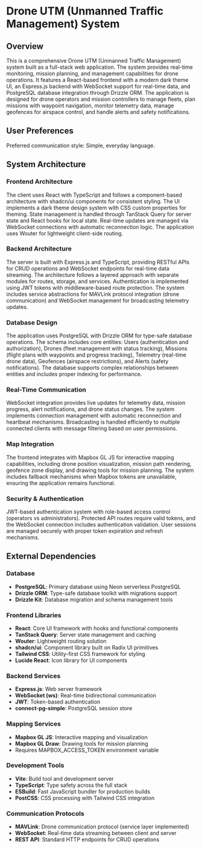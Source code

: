 # Drone UTM (Unmanned Traffic Management) System

## Overview

This is a comprehensive Drone UTM (Unmanned Traffic Management) system built as a full-stack web application. The system provides real-time monitoring, mission planning, and management capabilities for drone operations. It features a React-based frontend with a modern dark theme UI, an Express.js backend with WebSocket support for real-time data, and PostgreSQL database integration through Drizzle ORM. The application is designed for drone operators and mission controllers to manage fleets, plan missions with waypoint navigation, monitor telemetry data, manage geofences for airspace control, and handle alerts and safety notifications.

## User Preferences

Preferred communication style: Simple, everyday language.

## System Architecture

### Frontend Architecture
The client uses React with TypeScript and follows a component-based architecture with shadcn/ui components for consistent styling. The UI implements a dark theme design system with CSS custom properties for theming. State management is handled through TanStack Query for server state and React hooks for local state. Real-time updates are managed via WebSocket connections with automatic reconnection logic. The application uses Wouter for lightweight client-side routing.

### Backend Architecture
The server is built with Express.js and TypeScript, providing RESTful APIs for CRUD operations and WebSocket endpoints for real-time data streaming. The architecture follows a layered approach with separate modules for routes, storage, and services. Authentication is implemented using JWT tokens with middleware-based route protection. The system includes service abstractions for MAVLink protocol integration (drone communication) and WebSocket management for broadcasting telemetry updates.

### Database Design
The application uses PostgreSQL with Drizzle ORM for type-safe database operations. The schema includes core entities: Users (authentication and authorization), Drones (fleet management with status tracking), Missions (flight plans with waypoints and progress tracking), Telemetry (real-time drone data), Geofences (airspace restrictions), and Alerts (safety notifications). The database supports complex relationships between entities and includes proper indexing for performance.

### Real-Time Communication
WebSocket integration provides live updates for telemetry data, mission progress, alert notifications, and drone status changes. The system implements connection management with automatic reconnection and heartbeat mechanisms. Broadcasting is handled efficiently to multiple connected clients with message filtering based on user permissions.

### Map Integration
The frontend integrates with Mapbox GL JS for interactive mapping capabilities, including drone position visualization, mission path rendering, geofence zone display, and drawing tools for mission planning. The system includes fallback mechanisms when Mapbox tokens are unavailable, ensuring the application remains functional.

### Security & Authentication
JWT-based authentication system with role-based access control (operators vs administrators). Protected API routes require valid tokens, and the WebSocket connection includes authentication validation. User sessions are managed securely with proper token expiration and refresh mechanisms.

## External Dependencies

### Database
- **PostgreSQL**: Primary database using Neon serverless PostgreSQL
- **Drizzle ORM**: Type-safe database toolkit with migrations support
- **Drizzle Kit**: Database migration and schema management tools

### Frontend Libraries
- **React**: Core UI framework with hooks and functional components
- **TanStack Query**: Server state management and caching
- **Wouter**: Lightweight routing solution
- **shadcn/ui**: Component library built on Radix UI primitives
- **Tailwind CSS**: Utility-first CSS framework for styling
- **Lucide React**: Icon library for UI components

### Backend Services
- **Express.js**: Web server framework
- **WebSocket (ws)**: Real-time bidirectional communication
- **JWT**: Token-based authentication
- **connect-pg-simple**: PostgreSQL session store

### Mapping Services
- **Mapbox GL JS**: Interactive mapping and visualization
- **Mapbox GL Draw**: Drawing tools for mission planning
- Requires MAPBOX_ACCESS_TOKEN environment variable

### Development Tools
- **Vite**: Build tool and development server
- **TypeScript**: Type safety across the full stack
- **ESBuild**: Fast JavaScript bundler for production builds
- **PostCSS**: CSS processing with Tailwind CSS integration

### Communication Protocols
- **MAVLink**: Drone communication protocol (service layer implemented)
- **WebSocket**: Real-time data streaming between client and server
- **REST API**: Standard HTTP endpoints for CRUD operations